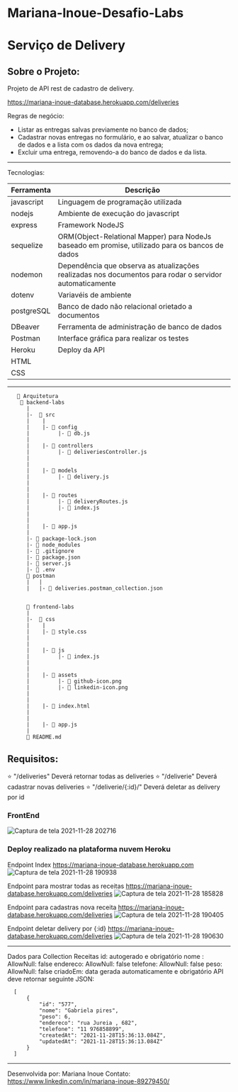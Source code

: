 # Mariana-Inoue-Desafio-Labs
# Serviço de Delivery
## Sobre o Projeto:

Projeto de API rest de cadastro de delivery. 

https://mariana-inoue-database.herokuapp.com/deliveries

Regras de negócio:
- Listar as entregas salvas previamente no banco de dados; 
- Cadastrar novas entregas no formulário, e ao salvar, atualizar o banco de dados e a lista com os dados da nova entrega; 
- Excluir uma entrega, removendo-a do banco de dados e da lista. 

_______________________________
Tecnologias:

|Ferramenta |	Descrição |
|-|-|
| javascript |Linguagem de programação utilizada
|nodejs	| Ambiente de execução do javascript
|express	|Framework NodeJS
|sequelize|	ORM(Object-Relational Mapper) para NodeJs baseado em promise, utilizado para os bancos de dados
|nodemon	|Dependência que observa as atualizações realizadas nos documentos para rodar o servidor automaticamente
|dotenv | Variavéis de ambiente
|postgreSQL	|Banco de dado não relacional orietado a documentos
|DBeaver	|Ferramenta de administração de banco de dados
|Postman	|Interface gráfica para realizar os testes
|Heroku |Deploy da API
|HTML |
|CSS |


__________________________


       📁 Arquitetura
        📁 backend-labs
          |
          |-  📁 src
          |    |
          |    |- 📁 config
          |         |- 📄 db.js
          |
          |    |- 📁 controllers
          |         |- 📄 deliveriesController.js
          |         
          |
          |    |- 📁 models
          |         |- 📄 delivery.js
          |       
          |
          |    |- 📁 routes
          |         |- 📄 deliveryRoutes.js 
          |         |- 📄 index.js 
          |
          |
          |    |- 📄 app.js    
          |
          |- 📄 package-lock.json
          |- 📄 node_modules
          |- 📄 .gitignore
          |- 📄 package.json
          |- 📄 server.js
          |- 📄 .env
          📁 postman
          |   |
          |   |- 📄 deliveries.postman_collection.json
          
          
          📁 frontend-labs
          |
          |-  📁 css
          |    |
          |    |- 📄 style.css
          |
          |         
          |    |- 📁 js
          |         |- 📄 index.js
          |         
          |
          |    |- 📁 assets
          |         |- 📄 github-icon.png
          |         |- 📄 linkedin-icon.png
          |
          |    
          |    |- 📄 index.html 
          |
          |
          |    |- 📄 app.js  
          |
          📄 README.md  
          
         



## Requisitos:

⭐ "/deliveries" Deverá retornar todas as deliveries
⭐ "/deliverie" Deverá cadastrar novas deliveries
⭐ "/deliverie/{:id}/" Deverá deletar as delivery por id

### FrontEnd 

![Captura de tela 2021-11-28 202716](https://user-images.githubusercontent.com/82849390/143790657-4255b4b5-ac0a-4630-bad6-71e9f92be59d.jpg)

### Deploy realizado na plataforma nuvem Heroku
Endpoint Index
https://mariana-inoue-database.herokuapp.com
![Captura de tela 2021-11-28 190938](https://user-images.githubusercontent.com/82849390/143787974-88b8030a-7b0b-4eb6-bb56-dfa028117788.jpg)

Endpoint para mostrar todas as receitas 
https://mariana-inoue-database.herokuapp.com/deliveries
![Captura de tela 2021-11-28 185828](https://user-images.githubusercontent.com/82849390/143787731-9d63abfa-81a9-43f5-abfd-7223805fb15a.jpg)

Endpoint para cadastras nova receita
https://mariana-inoue-database.herokuapp.com/deliveries
![Captura de tela 2021-11-28 190405](https://user-images.githubusercontent.com/82849390/143787831-fae463c0-9daa-4d69-a28e-c669296f61b4.jpg)

Endpoint deletar delivery por {:id}
https://mariana-inoue-database.herokuapp.com/deliveries
![Captura de tela 2021-11-28 190630](https://user-images.githubusercontent.com/82849390/143787891-0964dfff-1e95-4188-a465-4bcece9fe1fd.jpg)


_______________________________________________________________________

Dados para Collection Receitas
id: autogerado e obrigatório
nome : AllowNull: false
endereco: AllowNull: false
telefone: AllowNull: false
peso: AllowNull: false
criadoEm: data gerada automaticamente e obrigatório
API deve retornar seguinte JSON:

      [
          {
              "id": "577",
              "nome": "Gabriela pires",
              "peso": 6,
              "endereco": "rua Jureia , 682",
              "telefone": "11 976858899",
              "createdAt": "2021-11-28T15:36:13.084Z",
              "updatedAt": "2021-11-28T15:36:13.084Z"
          }
      ]

_______________________     

Desenvolvida por: Mariana Inoue 
Contato: https://www.linkedin.com/in/mariana-inoue-89279450/
